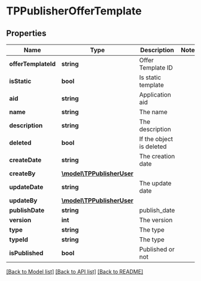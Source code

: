 # TPPublisherOfferTemplate

## Properties
Name | Type | Description | Notes
------------ | ------------- | ------------- | -------------
**offerTemplateId** | **string** | Offer Template ID | 
**isStatic** | **bool** | Is static template | 
**aid** | **string** | Application aid | 
**name** | **string** | The name | 
**description** | **string** | The description | 
**deleted** | **bool** | If the object is deleted | 
**createDate** | **string** | The creation date | 
**createBy** | [**\model\TPPublisherUser**](TPPublisherUser.md) |  | 
**updateDate** | **string** | The update date | 
**updateBy** | [**\model\TPPublisherUser**](TPPublisherUser.md) |  | 
**publishDate** | **string** | publish_date | 
**version** | **int** | The version | 
**type** | **string** | The type  | 
**typeId** | **string** | The type  | 
**isPublished** | **bool** | Published or not | 

[[Back to Model list]](../README.md#documentation-for-models) [[Back to API list]](../README.md#documentation-for-api-endpoints) [[Back to README]](../README.md)


